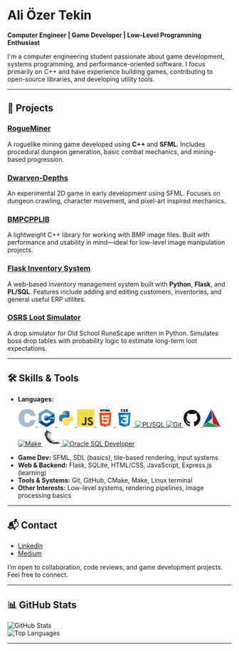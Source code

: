# Ali Özer Tekin

**Computer Engineer | Game Developer | Low-Level Programming Enthusiast**

I'm a computer engineering student passionate about game development, systems programming, and performance-oriented software. I focus primarily on C++ and have experience building games, contributing to open-source libraries, and developing utility tools.

---

## 🧩 Projects

### [RogueMiner](https://github.com/aliozertekin/RogueMiner)  
A roguelike mining game developed using **C++** and **SFML**. Includes procedural dungeon generation, basic combat mechanics, and mining-based progression.

### [Dwarven-Depths](https://github.com/aliozertekin/Dwarven-Depths)  
An experimental 2D game in early development using SFML. Focuses on dungeon crawling, character movement, and pixel-art inspired mechanics.

### [BMPCPPLIB](https://github.com/aliozertekin/BMPCPPLIB)  
A lightweight C++ library for working with BMP image files. Built with performance and usability in mind—ideal for low-level image manipulation projects.

### [Flask Inventory System](https://github.com/aliozertekin/flask-inventory-system)  
A web-based inventory management system built with **Python**, **Flask**, and **PL/SQL**. Features include adding and editing customers, inventories, and general useful ERP utilites.

### [OSRS Loot Simulator](https://github.com/aliozertekin/osrs-loot-simulator)  
A drop simulator for Old School RuneScape written in Python. Simulates boss drop tables with probability logic to estimate long-term loot expectations.

---

## 🛠️ Skills & Tools

- **Languages:** <p align="left"> <!-- Languages --> <a href="https://en.wikipedia.org/wiki/C_(programming_language)" target="_blank" rel="noreferrer"> <img src="https://raw.githubusercontent.com/devicons/devicon/master/icons/c/c-original.svg" alt="C" width="40" height="40"/> </a> <a href="https://isocpp.org/" target="_blank" rel="noreferrer"> <img src="https://raw.githubusercontent.com/devicons/devicon/master/icons/cplusplus/cplusplus-original.svg" alt="C++" width="40" height="40"/> </a> <a href="https://www.python.org" target="_blank" rel="noreferrer"> <img src="https://raw.githubusercontent.com/devicons/devicon/master/icons/python/python-original.svg" alt="Python" width="40" height="40"/> </a> <a href="https://developer.mozilla.org/en-US/docs/Web/JavaScript" target="_blank" rel="noreferrer"> <img src="https://raw.githubusercontent.com/devicons/devicon/master/icons/javascript/javascript-original.svg" alt="JavaScript" width="40" height="40"/> </a> <a href="https://www.w3.org/html/" target="_blank" rel="noreferrer"> <img src="https://raw.githubusercontent.com/devicons/devicon/master/icons/html5/html5-original-wordmark.svg" alt="HTML5" width="40" height="40"/> </a> <a href="https://www.w3schools.com/css/" target="_blank" rel="noreferrer"> <img src="https://raw.githubusercontent.com/devicons/devicon/master/icons/css3/css3-original-wordmark.svg" alt="CSS3" width="40" height="40"/> </a> <a href="https://www.oracle.com/database/technologies/appdev/plsql.html" target="_blank" rel="noreferrer"> <img src="https://cdn.jsdelivr.net/gh/devicons/devicon/icons/oracle/oracle-original.svg" alt="PL/SQL" width="40" height="40"/> </a> <!-- Tools --> <a href="https://git-scm.com/" target="_blank" rel="noreferrer"> <img src="https://www.vectorlogo.zone/logos/git-scm/git-scm-icon.svg" alt="Git" width="40" height="40"/> </a> <a href="https://github.com/" target="_blank" rel="noreferrer"> <img src="https://raw.githubusercontent.com/devicons/devicon/master/icons/github/github-original.svg" alt="GitHub" width="40" height="40"/> </a> <a href="https://cmake.org/" target="_blank" rel="noreferrer"> <img src="https://raw.githubusercontent.com/devicons/devicon/master/icons/cmake/cmake-original.svg" alt="CMake" width="40" height="40"/> </a> <a href="https://www.gnu.org/software/make/" target="_blank" rel="noreferrer"> <img src="https://raw.githubusercontent.com/devicons/devicon/master/icons/gnu/gnu-original.svg" alt="Make" width="40" height="40"/> </a> <a href="https://flask.palletsprojects.com/" target="_blank" rel="noreferrer"> <img src="https://raw.githubusercontent.com/devicons/devicon/master/icons/flask/flask-original.svg" alt="Flask" width="40" height="40"/> </a> <a href="https://www.oracle.com/database/sqldeveloper/" target="_blank" rel="noreferrer"> <img src="https://cdn.jsdelivr.net/gh/devicons/devicon/icons/oracle/oracle-original.svg" alt="Oracle SQL Developer" width="40" height="40"/> </a> </p>
- **Game Dev:** SFML, SDL (basics), tile-based rendering, input systems
- **Web & Backend:** Flask, SQLite, HTML/CSS, JavaScript, Express.js (learning)
- **Tools & Systems:** Git, GitHub, CMake, Make, Linux terminal
- **Other Interests:** Low-level systems, rendering pipelines, image processing basics

---

## 📬 Contact

- [LinkedIn](https://www.linkedin.com/in/ali-%C3%B6zer-tekin-2a669327a/)
- [Medium](https://medium.com/@aliozertekin)

I’m open to collaboration, code reviews, and game development projects. Feel free to connect.

---

## 📊 GitHub Stats

![GitHub Stats](https://github-readme-stats.vercel.app/api?username=aliozertekin&show_icons=true&theme=dark)  
![Top Languages](https://github-readme-stats.vercel.app/api/top-langs/?username=aliozertekin&layout=compact&theme=dark)

---
